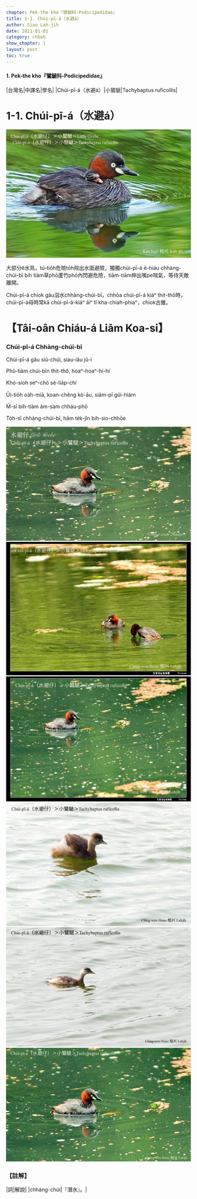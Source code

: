 ```yaml
---
chapter: Pek-the kho『鷿鷈科-Podicipedidae』
title: 1-1. Chúi-pī-á（水避á）
author: Siau Lah-jih
date: 2021-01-01
category: chheh
show_chapter: 1
layout: post
toc: true
---
```


#### 1. Pek-the kho『鷿鷈科-Podicipedidae』

|台灣名|中譯名|學名|
|Chúi-pī-á（水避á）|小鷿鷈|Tachybaptus ruficollis|


# 1-1. Chúi-pī-á（水避á）


![](../too5/01/01-1-2.Chúi-pī-á.jpg)

大部分ê水鳥，tú-tio̍h危險to̍h飛出水面避險，獨獨chúi-pī-á ē-hiáu chhàng-chúi-bī bih tiàm草phō蘆竹phō內閃避危險，tiām-tiām伸出嘴pe喘氣，等待天敵離開。

Chúi-pī-á chiok gâu泅水chhàng-chúi-bī，chhōa chúi-pī-á kiáⁿ thit-thô時，chúi-pī-á母時常kā chúi-pī-á-kiáⁿ āiⁿ tī kha-chiah-phiaⁿ，chiok古錐。

# 【Tâi-oân Chiáu-á Liām Koa-si】

### **Chúi-pī-á Chhàng-chúi-bī**

Chúi-pī-á gâu siû-chúi, siau-iâu jû-ì

Phû-tiàm chúi-bīn thit-thô, 
hoaⁿ-hoaⁿ-hí-hí

Khó-sioh seⁿ-chò sè-lia̍p-chí

Ūi-tio̍h oa̍h-miā, koan-chêng kò͘-āu, siám-pī gûi-hiám

M̄-sī bih-tiàm àm-sàm chháu-phō

To̍h-sī chhàng-chúi-bī, hām te̍k-jîn bih-sio-chhōe

![](../too5/01/01-1-1.Chúi-pī-á.jpg)
![](../too5/01/01-1-3.Chúi-pī-á.jpg)
![](../too5/01/01-1-4.Chúi-pī-á.jpg)
![](../too5/01/01-1-5.Chúi-pī-á.jpg)
![](../too5/01/01-1-7.Chúi-pī-á.jpg)
![](../too5/01/01-1-6.Chúi-pī-á.jpg)


### 【註解】

|詞|解說|
|chhàng-chúi|『潛水』。|


